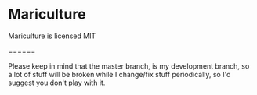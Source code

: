Mariculture
===========

Mariculture is licensed MIT

======

Please keep in mind that the master branch, is my development branch, so a lot of stuff will be broken while I change/fix stuff periodically, so I'd suggest you don't play with it.
